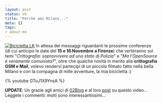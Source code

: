 ```yaml
--- 
layout: post
status: ok
title: "Perchè amo Milano..."
meta: {}
tags: 
- about-me
---
```

[![Bicicletta LK](/download/20061102_Bici-01.thumbnail.jpg)](/download/20061102_Bici-01.jpg) In attesa dei messaggi riguardanti le prossime conferenze (di cui anticipo le date del **15 e 16 Novembre a Firenze**) che verteranno sui temi "*Crittografia: sopravvivere ad uno stato di Polizia*" e "*Ma l'OpenSource è veramente comunista?*", oltre che qualche novità in merito alla **crittografia GSM e Mail**, volevo rendervi partecipi di un piccolo filmato fatto nella bella Milano e con la compagna di mille avventure, la mia bicicletta :)
  
{% youtube GToJ1X9YnsA %}
  
**UPDATE**: Un grazie agli amici di [02Blog](http://www.02blog.it/post/779/why-i-love-milan/) e al loro [post](http://www.02blog.it/post/779/why-i-love-milan/) su questo video... Leggete i commenti: molti sono interessantissimi... 
